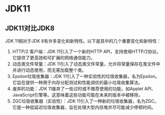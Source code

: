 # JDK11

## JDK11对比JDK8

JDK 11相对于JDK 8有许多变化和新特性。以下是其中的几个重要变化和新特性：

1. HTTP/2 客户端：JDK 11引入了一个新的HTTP API，支持使用HTTP/2协议。它提供了更高效和可扩展的网络通信能力。
2. 动态类文件常量：JDK 11引入了动态类文件常量，允许将常量保存在类文件中并进行动态使用，而无需加载整个类。
3. Epsilon垃圾收集器：JDK 11引入了一种实验性的垃圾收集器，名为Epsilon。它旨在提供一种用于内存分配测试和性能调优的最小垃圾收集算法。
4. 废弃的功能：JDK 11废弃了一些过时或不推荐使用的功能，如Applet API、JavaScript引擎等。这意味着这些功能可能在未来的版本中被移除。
5. ZGC垃圾收集器（实验性）：JDK 11引入了一种新的垃圾收集器，名为ZGC。它是一种低延迟垃圾收集器，旨在处理大型内存堆并尽可能减少停顿时间。
